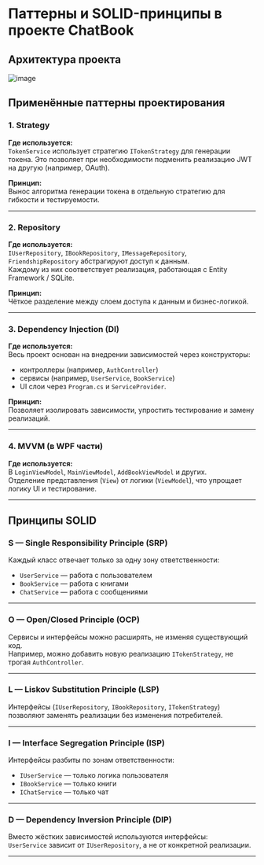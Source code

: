 # Паттерны и SOLID-принципы в проекте ChatBook

## Архитектура проекта
![image](https://github.com/user-attachments/assets/2a70b845-0929-4853-8868-2722b825a763)


## Применённые паттерны проектирования

### 1. Strategy
**Где используется:**  
`TokenService` использует стратегию `ITokenStrategy` для генерации токена. Это позволяет при необходимости подменить реализацию JWT на другую (например, OAuth).

**Принцип:**  
Вынос алгоритма генерации токена в отдельную стратегию для гибкости и тестируемости.

---

### 2. Repository
**Где используется:**  
`IUserRepository`, `IBookRepository`, `IMessageRepository`, `FriendshipRepository` абстрагируют доступ к данным.  
Каждому из них соответствует реализация, работающая с Entity Framework / SQLite.

**Принцип:**  
Чёткое разделение между слоем доступа к данным и бизнес-логикой.

---

### 3. Dependency Injection (DI)
**Где используется:**  
Весь проект основан на внедрении зависимостей через конструкторы:  
- контроллеры (например, `AuthController`)
- сервисы (например, `UserService`, `BookService`)
- UI слои через `Program.cs` и `ServiceProvider`.

**Принцип:**  
Позволяет изолировать зависимости, упростить тестирование и замену реализаций.

---

### 4. MVVM (в WPF части)
**Где используется:**  
В `LoginViewModel`, `MainViewModel`, `AddBookViewModel` и других.  
Отделение представления (`View`) от логики (`ViewModel`), что упрощает логику UI и тестирование.

---

## Принципы SOLID

### S — Single Responsibility Principle (SRP)
Каждый класс отвечает только за одну зону ответственности:
- `UserService` — работа с пользователем
- `BookService` — работа с книгами
- `ChatService` — работа с сообщениями

---

### O — Open/Closed Principle (OCP)
Сервисы и интерфейсы можно расширять, не изменяя существующий код.  
Например, можно добавить новую реализацию `ITokenStrategy`, не трогая `AuthController`.

---

### L — Liskov Substitution Principle (LSP)
Интерфейсы (`IUserRepository`, `IBookRepository`, `ITokenStrategy`) позволяют заменять реализации без изменения потребителей.

---

### I — Interface Segregation Principle (ISP)
Интерфейсы разбиты по зонам ответственности:  
- `IUserService` — только логика пользователя  
- `IBookService` — только книги  
- `IChatService` — только чат

---

### D — Dependency Inversion Principle (DIP)
Вместо жёстких зависимостей используются интерфейсы:  
`UserService` зависит от `IUserRepository`, а не от конкретной реализации.

---
